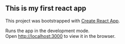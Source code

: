 ## This is my first react app 




This project was bootstrapped with [Create React App](https://github.com/facebook/create-react-app).



Runs the app in the development mode.<br>
Open [http://localhost:3000](http://localhost:3000) to view it in the browser.

